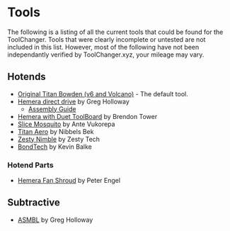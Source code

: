 # Tools

The following is a listing of all the current tools that could be found for the ToolChanger. Tools that were clearly incomplete or untested are not included in this list. However, most of the following have not been independantly verified by ToolChanger.xyz, your mileage may vary.

## Hotends

- [Original Titan Bowden (v6 and Volcano)](https://e3d-online.com/products/bowden-tools) - The default tool.
- [Hemera direct drive](https://www.thingiverse.com/thing:4008778) by Greg Holloway
    - [Assembly Guide](https://e3d-online.dozuki.com/Guide/Hemera+Tool+Assembly/152?lang=en)
- [Hemera with Duet ToolBoard](https://www.thingiverse.com/thing:4620370) by Brendon Tower
- [Slice Mosquito](https://www.thingiverse.com/thing:4027240) by Ante Vukorepa
- [Titan Aero](https://www.thingiverse.com/thing:4190989) by Nibbels Bek
- [Zesty Nimble](https://www.thingiverse.com/thing:3898187) by Zesty Tech
- [BondTech](https://www.thingiverse.com/thing:4269222) by Kevin Balke
    
### Hotend Parts

- [Hemera Fan Shroud](https://www.thingiverse.com/thing:4494858) by Peter Engel

## Subtractive

- [ASMBL](https://www.thingiverse.com/thing:4206827) by Greg Holloway

